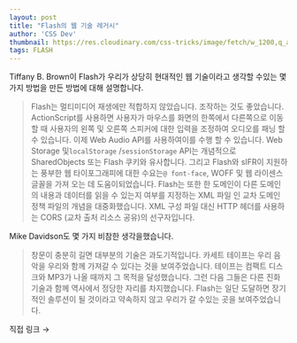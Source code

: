 ```yaml
---
layout: post
title: "Flash의 웹 기술 레거시"
author: 'CSS Dev'
thumbnail: https://res.cloudinary.com/css-tricks/image/fetch/w_1200,q_auto,f_auto/https://css-tricks.com/wp-content/uploads/2021/01/adobe-flash-player-5ab257943de4230036b34ef8.jpg
tags: FLASH
---
```



Tiffany B. Brown이 Flash가 우리가 상당히 현대적인 웹 기술이라고 생각할 수있는 몇 가지 방법을 만든 방법에 대해 설명합니다.

> Flash는 멀티미디어 재생에만 적합하지 않았습니다.
 조작하는 것도 좋았습니다.
 ActionScript를 사용하면 사용자가 마우스를 화면의 한쪽에서 다른쪽으로 이동할 때 사용자의 왼쪽 및 오른쪽 스피커에 대한 입력을 조정하여 오디오를 패닝 할 수 있습니다.
 이제 Web Audio API를 사용하여이를 수행 할 수 있습니다.
Web Storage 및`localStorage` /`sessionStorage` API는 개념적으로 SharedObjects 또는 Flash 쿠키와 유사합니다.
 그리고 Flash와 sIFR이 지원하는 풍부한 웹 타이포그래피에 대한 수요는`@ font-face`, WOFF 및 웹 라이센스 글꼴을 가져 오는 데 도움이되었습니다.
Flash는 또한 한 도메인이 다른 도메인의 내용과 데이터를 읽을 수 있는지 여부를 지정하는 XML 파일 인 교차 도메인 정책 파일의 개념을 대중화했습니다.
 XML 구성 파일 대신 HTTP 헤더를 사용하는 CORS (교차 출처 리소스 공유)의 선구자입니다.

Mike Davidson도 몇 가지 비참한 생각을했습니다.

> 창문이 충분히 길면 대부분의 기술은 과도기적입니다.
 카세트 테이프는 우리 음악을 우리와 함께 가져갈 수 있다는 것을 보여주었습니다.
 테이프는 컴팩트 디스크와 MP3가 나올 때까지 그 목적을 달성했습니다.
 그런 다음 그들은 다른 진화 기술과 함께 역사에서 정당한 자리를 차지했습니다.
 Flash는 일단 도달하면 장기적인 솔루션이 될 것이라고 약속하지 않고 우리가 갈 수있는 곳을 보여주었습니다.

직접 링크 →